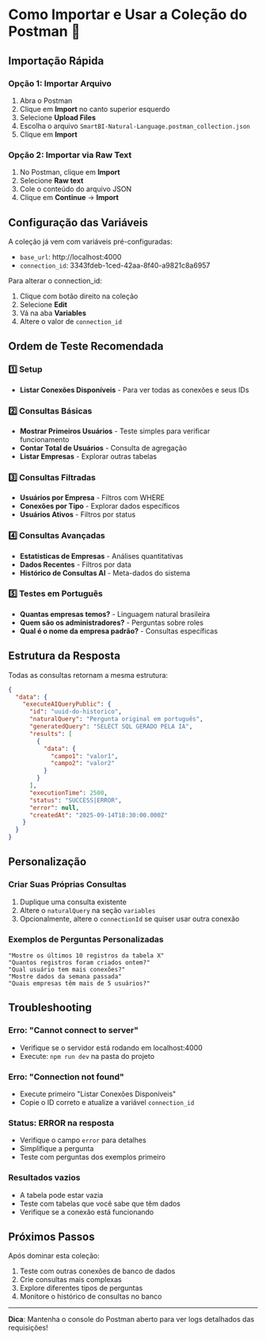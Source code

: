 # Como Importar e Usar a Coleção do Postman 📮

## Importação Rápida

### Opção 1: Importar Arquivo
1. Abra o Postman
2. Clique em **Import** no canto superior esquerdo
3. Selecione **Upload Files**
4. Escolha o arquivo `SmartBI-Natural-Language.postman_collection.json`
5. Clique em **Import**

### Opção 2: Importar via Raw Text
1. No Postman, clique em **Import**
2. Selecione **Raw text**
3. Cole o conteúdo do arquivo JSON
4. Clique em **Continue** → **Import**

## Configuração das Variáveis

A coleção já vem com variáveis pré-configuradas:
- `base_url`: http://localhost:4000
- `connection_id`: 3343fdeb-1ced-42aa-8f40-a9821c8a6957

Para alterar o connection_id:
1. Clique com botão direito na coleção
2. Selecione **Edit**
3. Vá na aba **Variables**
4. Altere o valor de `connection_id`

## Ordem de Teste Recomendada

### 1️⃣ Setup
- **Listar Conexões Disponíveis** - Para ver todas as conexões e seus IDs

### 2️⃣ Consultas Básicas
- **Mostrar Primeiros Usuários** - Teste simples para verificar funcionamento
- **Contar Total de Usuários** - Consulta de agregação
- **Listar Empresas** - Explorar outras tabelas

### 3️⃣ Consultas Filtradas
- **Usuários por Empresa** - Filtros com WHERE
- **Conexões por Tipo** - Explorar dados específicos
- **Usuários Ativos** - Filtros por status

### 4️⃣ Consultas Avançadas
- **Estatísticas de Empresas** - Análises quantitativas
- **Dados Recentes** - Filtros por data
- **Histórico de Consultas AI** - Meta-dados do sistema

### 5️⃣ Testes em Português
- **Quantas empresas temos?** - Linguagem natural brasileira
- **Quem são os administradores?** - Perguntas sobre roles
- **Qual é o nome da empresa padrão?** - Consultas específicas

## Estrutura da Resposta

Todas as consultas retornam a mesma estrutura:

```json
{
  "data": {
    "executeAIQueryPublic": {
      "id": "uuid-do-historico",
      "naturalQuery": "Pergunta original em português",
      "generatedQuery": "SELECT SQL GERADO PELA IA",
      "results": [
        {
          "data": {
            "campo1": "valor1",
            "campo2": "valor2"
          }
        }
      ],
      "executionTime": 2500,
      "status": "SUCCESS|ERROR",
      "error": null,
      "createdAt": "2025-09-14T18:30:00.000Z"
    }
  }
}
```

## Personalização

### Criar Suas Próprias Consultas
1. Duplique uma consulta existente
2. Altere o `naturalQuery` na seção `variables`
3. Opcionalmente, altere o `connectionId` se quiser usar outra conexão

### Exemplos de Perguntas Personalizadas
```
"Mostre os últimos 10 registros da tabela X"
"Quantos registros foram criados ontem?"
"Qual usuário tem mais conexões?"
"Mostre dados da semana passada"
"Quais empresas têm mais de 5 usuários?"
```

## Troubleshooting

### Erro: "Cannot connect to server"
- Verifique se o servidor está rodando em localhost:4000
- Execute: `npm run dev` na pasta do projeto

### Erro: "Connection not found"
- Execute primeiro "Listar Conexões Disponíveis"
- Copie o ID correto e atualize a variável `connection_id`

### Status: ERROR na resposta
- Verifique o campo `error` para detalhes
- Simplifique a pergunta
- Teste com perguntas dos exemplos primeiro

### Resultados vazios
- A tabela pode estar vazia
- Teste com tabelas que você sabe que têm dados
- Verifique se a conexão está funcionando

## Próximos Passos

Após dominar esta coleção:
1. Teste com outras conexões de banco de dados
2. Crie consultas mais complexas
3. Explore diferentes tipos de perguntas
4. Monitore o histórico de consultas no banco

---

**Dica**: Mantenha o console do Postman aberto para ver logs detalhados das requisições!